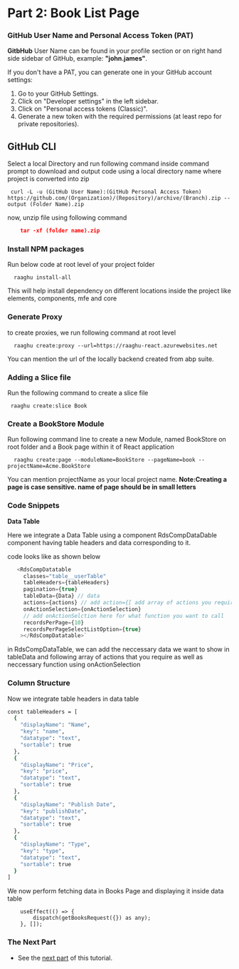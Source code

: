 Part 2: Book List Page
======================

### GitHub User Name and Personal Access Token (PAT) 

**GitbHub** User Name can be found in your profile section or on right hand side sidebar of GitHub, example: **"john.james"**.

If you don't have a PAT, you can generate one in your GitHub account settings:

1. Go to your GitHub Settings.
2. Click on "Developer settings" in the left sidebar.
3. Click on "Personal access tokens (Classic)".
4. Generate a new token with the required permissions (at least repo for private repositories).

GitHub CLI
----------

Select a local Directory and run following command inside command prompt to download and output code using a local directory name where project is converted into zip

```shell
 curl -L -u (GitHub User Name):(GitHub Personal Access Token) https://github.com/(Organization)/(Repository)/archive/(Branch).zip --output (Folder Name).zip
```

now, unzip file using following command

```json
    tar -xf (folder name).zip
```

### Install NPM packages

Run below code at root level of your project folder

```shell
  raaghu install-all
```
This will help install dependency on different locations inside the project like elements, components, mfe and core

### Generate Proxy

to create proxies, we run following command at root level

```shell
  raaghu create:proxy --url=https://raaghu-react.azurewebsites.net
```
You can mention the url of the locally backend created from abp suite.

### Adding a Slice file

Run the following command to create a slice file 

```shell
 raaghu create:slice Book
```

### Create a BookStore Module

Run following command line to create a new Module, named BookStore on root folder and a Book page within it of React application

```shell
  raaghu create:page --moduleName=BookStore --pageName=book --projectName=Acme.BookStore
```
You can mention projectName as your local project name.
**Note:Creating a page is case sensitive. name of page should be in small letters**

### Code Snippets

**Data Table**

Here we integrate a Data Table using a component RdsCompDataDable component having table headers and data corresponding to it.

code looks like as shown below
```javascript
   <RdsCompDatatable
     classes="table__userTable"
     tableHeaders={tableHeaders}
     pagination={true}
     tableData={Data} // data
     actions={actions} // add action={[ add array of actions you require]} here to have action dropdown
     onActionSelection={onActionSelection}
     // add onActionSelction here for what function you want to call
     recordsPerPage={10}
     recordsPerPageSelectListOption={true}
    ></RdsCompDatatable>`
```
in RdsCompDataTable, we can add the neccessary data we want to show in tableData and following array of actions that you require as well as neccessary function using onActionSelection

### Column Structure

Now we integrate table headers in data table 

```bash 
const tableHeaders = [
  { 
    "displayName": "Name",
    "key": "name",
    "datatype": "text", 
    "sortable": true 
  }, 
  { 
    "displayName": "Price", 
    "key": "price", 
    "datatype": "text", 
    "sortable": true 
  }, 
  { 
    "displayName": "Publish Date", 
    "key": "publishDate", 
    "datatype": "text", 
    "sortable": true 
  }, 
  { 
    "displayName": "Type", 
    "key": "type", 
    "datatype": "text", 
    "sortable": true 
  }
]
```

We now perform fetching data in Books Page and displaying it inside data table

```shell
    useEffect(() => {
        dispatch(getBooksRequest({}) as any);
    }, []);
```

### The Next Part

* See the [next part](Creating-Updating-And-Deleting-Book.md) of this tutorial.
